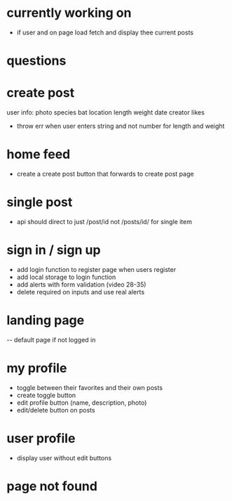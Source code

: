 # currently working on


- if user and on page load fetch and display thee current posts

# questions

# create post

user info:
photo
species
bat
location
length
weight
date
creator
likes

- throw err when user enters string and not number for length and weight

# home feed

- create a create post button that forwards to create post page

# single post

- api should direct to just /post/id not /posts/id/ for single item

# sign in / sign up

- add login function to register page when users register
- add local storage to login function
- add alerts with form validation (video 28-35)
- delete required on inputs and use real alerts

# landing page

-- default page if not logged in

# my profile

- toggle between their favorites and their own posts
- create toggle button
- edit profile button (name, description, photo)
- edit/delete button on posts

# user profile

- display user without edit buttons

# page not found
